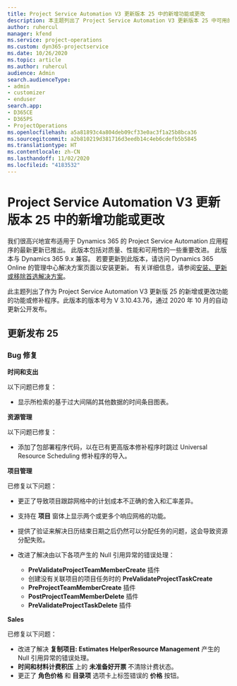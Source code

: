 ```yaml
---
title: Project Service Automation V3 更新版本 25 中的新增功能或更改
description: 本主题列出了 Project Service Automation V3 更新版本 25 中可用的功能和修复。
author: ruhercul
manager: kfend
ms.service: project-operations
ms.custom: dyn365-projectservice
ms.date: 10/26/2020
ms.topic: article
ms.author: ruhercul
audience: Admin
search.audienceType:
- admin
- customizer
- enduser
search.app:
- D365CE
- D365PS
- ProjectOperations
ms.openlocfilehash: a5a81893c4a804deb09cf33e0ac3f1a25b8bca36
ms.sourcegitcommit: a2b810219d381716d3eedb14c4eb6cdefb5b5845
ms.translationtype: HT
ms.contentlocale: zh-CN
ms.lasthandoff: 11/02/2020
ms.locfileid: "4183532"
---
```

# <a name="whats-new-or-changed-in-project-service-automation-update-release-25-v3"></a>Project Service Automation V3 更新版本 25 中的新增功能或更改

我们很高兴地宣布适用于 Dynamics 365 的 Project Service Automation 应用程序的最新更新已推出。 此版本包括对质量、性能和可用性的一些重要改进。 此版本与 Dynamics 365 9.x 兼容。 若要更新到此版本，请访问 Dynamics 365 Online 的管理中心解决方案页面以安装更新。 有关详细信息，请参阅[安装、更新或移除首选解决方案](https://docs.microsoft.com/power-platform/admin/install-remove-preferred-solution)。

此主题列出了作为 Project Service Automation V3 更新版 25 的新增或更改功能的功能或修补程序。此版本的版本号为 V 3.10.43.76，通过 2020 年 10 月的自动更新公开发布。

## <a name="update-release-25"></a>更新发布 25

### <a name="bug-fixes"></a>Bug 修复

**时间和支出**

以下问题已修复：

- 显示所检索的基于过大间隔的其他数据的时间条目图表。

**资源管理**

以下问题已修复：

- 添加了包部署程序代码，以在已有更高版本修补程序时跳过 Universal Resource Scheduling 修补程序的导入。

**项目管理**

已修复以下问题：

- 更正了导致项目跟踪网格中的计划成本不正确的舍入和汇率差异。
- 支持在 **项目** 窗体上显示两个或更多个响应网格的功能。
- 提供了验证来解决日历结束日期之后仍然可以分配任务的问题，这会导致资源分配失败。
- 改进了解决由以下各项产生的 Null 引用异常的错误处理：

    - **PreValidateProjectTeamMemberCreate** 插件
    - 创建没有关联项目的项目任务时的 **PreValidateProjectTaskCreate**
    - **PreProjectTeamMemberCreate** 插件
    - **PostProjectTeamMemberDelete** 插件
    - **PreValidateProjectTaskDelete** 插件

**Sales**

已修复以下问题：

- 改进了解决 **复制项目: Estimates HelperResource Management** 产生的 Null 引用异常的错误处理。
- **时间和材料计费积压** 上的 **未准备好开票** 不清除计费状态。
- 更正了 **角色价格** 和 **目录项** 选项卡上标签错误的 **价格** 按钮。
